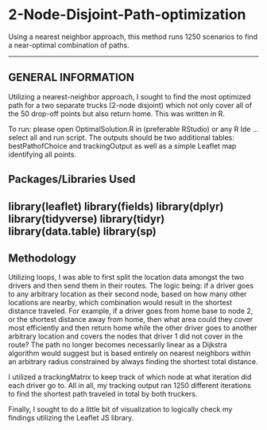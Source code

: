 # 2-Node-Disjoint-Path-optimization
Using a nearest neighbor approach, this method runs 1250 scenarios to find a near-optimal combination of paths. 

-------------------
GENERAL INFORMATION
-------------------
Utilizing a nearest-neighbor approach, I sought to find the most optimized path for a two separate trucks (2-node disjoint) which not only cover all of the 50 drop-off points but also return home. This was written in R. 

To run: please open OptimalSolution.R in (preferable RStudio) or any R Ide … select all and run script. The outputs should be two additional tables: bestPathofChoice and trackingOutput as well as a simple Leaflet map identifying all points. 

Packages/Libraries Used	
-------------------
library(leaflet)
library(fields)
library(dplyr)
library(tidyverse)
library(tidyr)
library(data.table)
library(sp)
-------------------
Methodology	
-------------------
Utilizing loops, I was able to first split the location data amongst the two drivers and then send them in their routes. The logic being: if a driver goes to any arbitrary location as their second node, based on how many other locations are nearby, which combination would result in the shortest distance traveled.   For example, if a driver goes from home base to node 2, or the shortest distance away from home, then what area could they cover most efficiently and then return home while the other driver goes to another arbitrary location and covers the nodes that driver 1 did not cover in the route? The path no longer becomes necessarily linear as a Dijkstra algorithm would suggest but is based entirely on nearest neighbors within an arbitrary radius constrained by always finding the shortest total distance.

I utilized a trackingMatrix to keep track of which node at what iteration did each driver go to. All in all, my tracking output ran 1250 different iterations to find the shortest path traveled in total by both truckers. 

Finally, I sought to do a little bit of visualization to logically check my findings utilizing the Leaflet JS library. 




